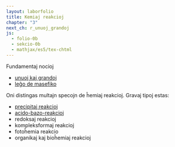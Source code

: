```yaml
---
layout: laborfolio
title: Kemiaj reakcioj
chapter: "3"
next_ch: r_unuoj_grandoj
js:
  - folio-0b
  - sekcio-0b 
  - mathjax/es5/tex-chtml
---
```


Fundamentaj nocioj
- [unuoj kaj grandoj](r_unuoj_grandoj)
- [leĝo de masefiko](r_masefiko)

<!--
- ekvilibro, entalpio, teoremo de Hess 1+2...

-->

<!--
https://de.wikipedia.org/wiki/Chemische_Reaktion#Arten_von_Reaktionen
https://en.wikipedia.org/wiki/Chemical_reaction
-->

Oni distingas multajn specojn de ĥemiaj reakcioj. Gravaj tipoj estas:

- [precipitaj reakcioj](r_precipito)
- [acido-bazo-reakcioj](r_acido_bazo)
- redoksaj reakcioj
- kompleksformaj reakcioj
- fotoĥemia reakcio
- organikaj kaj bioĥemiaj reakcioj
